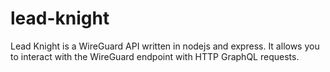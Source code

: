 # lead-knight
Lead Knight is a WireGuard API written in nodejs and express. It allows you to interact with the WireGuard endpoint with HTTP GraphQL requests.
